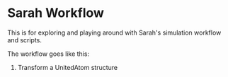 # Sarah Workflow
This is for exploring and playing around with Sarah's simulation workflow and scripts.

The workflow goes like this:
1) Transform a UnitedAtom structure 

